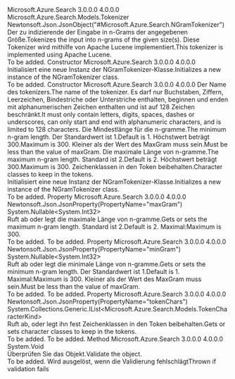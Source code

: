 <Type Name="NGramTokenizer" FullName="Microsoft.Azure.Search.Models.NGramTokenizer">
  <TypeSignature Language="C#" Value="public class NGramTokenizer : Microsoft.Azure.Search.Models.Tokenizer" />
  <TypeSignature Language="ILAsm" Value=".class public auto ansi beforefieldinit NGramTokenizer extends Microsoft.Azure.Search.Models.Tokenizer" />
  <TypeSignature Language="DocId" Value="T:Microsoft.Azure.Search.Models.NGramTokenizer" />
  <TypeSignature Language="VB.NET" Value="Public Class NGramTokenizer&#xA;Inherits Tokenizer" />
  <TypeSignature Language="F#" Value="type NGramTokenizer = class&#xA;    inherit Tokenizer" />
  <AssemblyInfo>
    <AssemblyName>Microsoft.Azure.Search</AssemblyName>
    <AssemblyVersion>3.0.0.0</AssemblyVersion>
    <AssemblyVersion>4.0.0.0</AssemblyVersion>
  </AssemblyInfo>
  <Base>
    <BaseTypeName>Microsoft.Azure.Search.Models.Tokenizer</BaseTypeName>
  </Base>
  <Interfaces />
  <Attributes>
    <Attribute>
      <AttributeName>Newtonsoft.Json.JsonObject("#Microsoft.Azure.Search.NGramTokenizer")</AttributeName>
    </Attribute>
  </Attributes>
  <Docs>
    <summary>
            <span data-ttu-id="3b793-101">Der zu indizierende der Eingabe in n-Grams der angegebenen Größe.</span><span class="sxs-lookup"><span data-stu-id="3b793-101">Tokenizes the input into n-grams of the given size(s).</span></span> <span data-ttu-id="3b793-102">Diese Tokenizer wird mithilfe von Apache Lucene implementiert.</span><span class="sxs-lookup"><span data-stu-id="3b793-102">This tokenizer is implemented using Apache Lucene.</span></span>
            <see href="http://lucene.apache.org/core/4_10_3/analyzers-common/org/apache/lucene/analysis/ngram/NGramTokenizer.html" /></summary>
    <remarks>To be added.</remarks>
  </Docs>
  <Members>
    <Member MemberName=".ctor">
      <MemberSignature Language="C#" Value="public NGramTokenizer ();" />
      <MemberSignature Language="ILAsm" Value=".method public hidebysig specialname rtspecialname instance void .ctor() cil managed" />
      <MemberSignature Language="DocId" Value="M:Microsoft.Azure.Search.Models.NGramTokenizer.#ctor" />
      <MemberSignature Language="VB.NET" Value="Public Sub New ()" />
      <MemberType>Constructor</MemberType>
      <AssemblyInfo>
        <AssemblyName>Microsoft.Azure.Search</AssemblyName>
        <AssemblyVersion>3.0.0.0</AssemblyVersion>
        <AssemblyVersion>4.0.0.0</AssemblyVersion>
      </AssemblyInfo>
      <Parameters />
      <Docs>
        <summary>
            <span data-ttu-id="3b793-103">Initialisiert eine neue Instanz der NGramTokenizer-Klasse.</span><span class="sxs-lookup"><span data-stu-id="3b793-103">Initializes a new instance of the NGramTokenizer class.</span></span>
            </summary>
        <remarks>To be added.</remarks>
      </Docs>
    </Member>
    <Member MemberName=".ctor">
      <MemberSignature Language="C#" Value="public NGramTokenizer (string name, Nullable&lt;int&gt; minGram = null, Nullable&lt;int&gt; maxGram = null, System.Collections.Generic.IList&lt;Microsoft.Azure.Search.Models.TokenCharacterKind&gt; tokenChars = null);" />
      <MemberSignature Language="ILAsm" Value=".method public hidebysig specialname rtspecialname instance void .ctor(string name, valuetype System.Nullable`1&lt;int32&gt; minGram, valuetype System.Nullable`1&lt;int32&gt; maxGram, class System.Collections.Generic.IList`1&lt;valuetype Microsoft.Azure.Search.Models.TokenCharacterKind&gt; tokenChars) cil managed" />
      <MemberSignature Language="DocId" Value="M:Microsoft.Azure.Search.Models.NGramTokenizer.#ctor(System.String,System.Nullable{System.Int32},System.Nullable{System.Int32},System.Collections.Generic.IList{Microsoft.Azure.Search.Models.TokenCharacterKind})" />
      <MemberSignature Language="VB.NET" Value="Public Sub New (name As String, Optional minGram As Nullable(Of Integer) = null, Optional maxGram As Nullable(Of Integer) = null, Optional tokenChars As IList(Of TokenCharacterKind) = null)" />
      <MemberSignature Language="F#" Value="new Microsoft.Azure.Search.Models.NGramTokenizer : string * Nullable&lt;int&gt; * Nullable&lt;int&gt; * System.Collections.Generic.IList&lt;Microsoft.Azure.Search.Models.TokenCharacterKind&gt; -&gt; Microsoft.Azure.Search.Models.NGramTokenizer" Usage="new Microsoft.Azure.Search.Models.NGramTokenizer (name, minGram, maxGram, tokenChars)" />
      <MemberType>Constructor</MemberType>
      <AssemblyInfo>
        <AssemblyName>Microsoft.Azure.Search</AssemblyName>
        <AssemblyVersion>3.0.0.0</AssemblyVersion>
        <AssemblyVersion>4.0.0.0</AssemblyVersion>
      </AssemblyInfo>
      <Parameters>
        <Parameter Name="name" Type="System.String" />
        <Parameter Name="minGram" Type="System.Nullable&lt;System.Int32&gt;" />
        <Parameter Name="maxGram" Type="System.Nullable&lt;System.Int32&gt;" />
        <Parameter Name="tokenChars" Type="System.Collections.Generic.IList&lt;Microsoft.Azure.Search.Models.TokenCharacterKind&gt;" />
      </Parameters>
      <Docs>
        <param name="name"><span data-ttu-id="3b793-104">Der Name des tokenizers.</span><span class="sxs-lookup"><span data-stu-id="3b793-104">The name of the tokenizer.</span></span> <span data-ttu-id="3b793-105">Es darf nur Buchstaben, Ziffern, Leerzeichen, Bindestriche oder Unterstriche enthalten, beginnen und enden mit alphanumerischen Zeichen enthalten und ist auf 128 Zeichen beschränkt.</span><span class="sxs-lookup"><span data-stu-id="3b793-105">It must only contain letters, digits, spaces, dashes or underscores, can only start and end with alphanumeric characters, and is limited to 128 characters.</span></span></param>
        <param name="minGram"><span data-ttu-id="3b793-106">Die Mindestlänge für die n-gramme.</span><span class="sxs-lookup"><span data-stu-id="3b793-106">The minimum n-gram length.</span></span> <span data-ttu-id="3b793-107">Der Standardwert ist 1.</span><span class="sxs-lookup"><span data-stu-id="3b793-107">Default is 1.</span></span>
            <span data-ttu-id="3b793-108">Höchstwert beträgt 300.</span><span class="sxs-lookup"><span data-stu-id="3b793-108">Maximum is 300.</span></span> <span data-ttu-id="3b793-109">Kleiner als der Wert des MaxGram muss sein.</span><span class="sxs-lookup"><span data-stu-id="3b793-109">Must be less than the value of maxGram.</span></span></param>
        <param name="maxGram"><span data-ttu-id="3b793-110">Die maximale Länge von n-gramme.</span><span class="sxs-lookup"><span data-stu-id="3b793-110">The maximum n-gram length.</span></span> <span data-ttu-id="3b793-111">Standard ist 2.</span><span class="sxs-lookup"><span data-stu-id="3b793-111">Default is 2.</span></span>
            <span data-ttu-id="3b793-112">Höchstwert beträgt 300.</span><span class="sxs-lookup"><span data-stu-id="3b793-112">Maximum is 300.</span></span></param>
        <param name="tokenChars"><span data-ttu-id="3b793-113">Zeichenklassen in den Token beibehalten.</span><span class="sxs-lookup"><span data-stu-id="3b793-113">Character classes to keep in the tokens.</span></span></param>
        <summary>
            <span data-ttu-id="3b793-114">Initialisiert eine neue Instanz der NGramTokenizer-Klasse.</span><span class="sxs-lookup"><span data-stu-id="3b793-114">Initializes a new instance of the NGramTokenizer class.</span></span>
            </summary>
        <remarks>To be added.</remarks>
      </Docs>
    </Member>
    <Member MemberName="MaxGram">
      <MemberSignature Language="C#" Value="public Nullable&lt;int&gt; MaxGram { get; set; }" />
      <MemberSignature Language="ILAsm" Value=".property instance valuetype System.Nullable`1&lt;int32&gt; MaxGram" />
      <MemberSignature Language="DocId" Value="P:Microsoft.Azure.Search.Models.NGramTokenizer.MaxGram" />
      <MemberSignature Language="VB.NET" Value="Public Property MaxGram As Nullable(Of Integer)" />
      <MemberSignature Language="F#" Value="member this.MaxGram : Nullable&lt;int&gt; with get, set" Usage="Microsoft.Azure.Search.Models.NGramTokenizer.MaxGram" />
      <MemberType>Property</MemberType>
      <AssemblyInfo>
        <AssemblyName>Microsoft.Azure.Search</AssemblyName>
        <AssemblyVersion>3.0.0.0</AssemblyVersion>
        <AssemblyVersion>4.0.0.0</AssemblyVersion>
      </AssemblyInfo>
      <Attributes>
        <Attribute>
          <AttributeName>Newtonsoft.Json.JsonProperty(PropertyName="maxGram")</AttributeName>
        </Attribute>
      </Attributes>
      <ReturnValue>
        <ReturnType>System.Nullable&lt;System.Int32&gt;</ReturnType>
      </ReturnValue>
      <Docs>
        <summary>
            <span data-ttu-id="3b793-115">Ruft ab oder legt die maximale Länge von n-gramme.</span><span class="sxs-lookup"><span data-stu-id="3b793-115">Gets or sets the maximum n-gram length.</span></span> <span data-ttu-id="3b793-116">Standard ist 2.</span><span class="sxs-lookup"><span data-stu-id="3b793-116">Default is 2.</span></span> <span data-ttu-id="3b793-117">Maximal:</span><span class="sxs-lookup"><span data-stu-id="3b793-117">Maximum is</span></span>
            300.
            </summary>
        <value>To be added.</value>
        <remarks>To be added.</remarks>
      </Docs>
    </Member>
    <Member MemberName="MinGram">
      <MemberSignature Language="C#" Value="public Nullable&lt;int&gt; MinGram { get; set; }" />
      <MemberSignature Language="ILAsm" Value=".property instance valuetype System.Nullable`1&lt;int32&gt; MinGram" />
      <MemberSignature Language="DocId" Value="P:Microsoft.Azure.Search.Models.NGramTokenizer.MinGram" />
      <MemberSignature Language="VB.NET" Value="Public Property MinGram As Nullable(Of Integer)" />
      <MemberSignature Language="F#" Value="member this.MinGram : Nullable&lt;int&gt; with get, set" Usage="Microsoft.Azure.Search.Models.NGramTokenizer.MinGram" />
      <MemberType>Property</MemberType>
      <AssemblyInfo>
        <AssemblyName>Microsoft.Azure.Search</AssemblyName>
        <AssemblyVersion>3.0.0.0</AssemblyVersion>
        <AssemblyVersion>4.0.0.0</AssemblyVersion>
      </AssemblyInfo>
      <Attributes>
        <Attribute>
          <AttributeName>Newtonsoft.Json.JsonProperty(PropertyName="minGram")</AttributeName>
        </Attribute>
      </Attributes>
      <ReturnValue>
        <ReturnType>System.Nullable&lt;System.Int32&gt;</ReturnType>
      </ReturnValue>
      <Docs>
        <summary>
            <span data-ttu-id="3b793-118">Ruft ab oder legt die minimale Länge von n-gramme.</span><span class="sxs-lookup"><span data-stu-id="3b793-118">Gets or sets the minimum n-gram length.</span></span> <span data-ttu-id="3b793-119">Der Standardwert ist 1.</span><span class="sxs-lookup"><span data-stu-id="3b793-119">Default is 1.</span></span> <span data-ttu-id="3b793-120">Maximal:</span><span class="sxs-lookup"><span data-stu-id="3b793-120">Maximum is</span></span>
            300. <span data-ttu-id="3b793-121">Kleiner als der Wert des MaxGram muss sein.</span><span class="sxs-lookup"><span data-stu-id="3b793-121">Must be less than the value of maxGram.</span></span>
            </summary>
        <value>To be added.</value>
        <remarks>To be added.</remarks>
      </Docs>
    </Member>
    <Member MemberName="TokenChars">
      <MemberSignature Language="C#" Value="public System.Collections.Generic.IList&lt;Microsoft.Azure.Search.Models.TokenCharacterKind&gt; TokenChars { get; set; }" />
      <MemberSignature Language="ILAsm" Value=".property instance class System.Collections.Generic.IList`1&lt;valuetype Microsoft.Azure.Search.Models.TokenCharacterKind&gt; TokenChars" />
      <MemberSignature Language="DocId" Value="P:Microsoft.Azure.Search.Models.NGramTokenizer.TokenChars" />
      <MemberSignature Language="VB.NET" Value="Public Property TokenChars As IList(Of TokenCharacterKind)" />
      <MemberSignature Language="F#" Value="member this.TokenChars : System.Collections.Generic.IList&lt;Microsoft.Azure.Search.Models.TokenCharacterKind&gt; with get, set" Usage="Microsoft.Azure.Search.Models.NGramTokenizer.TokenChars" />
      <MemberType>Property</MemberType>
      <AssemblyInfo>
        <AssemblyName>Microsoft.Azure.Search</AssemblyName>
        <AssemblyVersion>3.0.0.0</AssemblyVersion>
        <AssemblyVersion>4.0.0.0</AssemblyVersion>
      </AssemblyInfo>
      <Attributes>
        <Attribute>
          <AttributeName>Newtonsoft.Json.JsonProperty(PropertyName="tokenChars")</AttributeName>
        </Attribute>
      </Attributes>
      <ReturnValue>
        <ReturnType>System.Collections.Generic.IList&lt;Microsoft.Azure.Search.Models.TokenCharacterKind&gt;</ReturnType>
      </ReturnValue>
      <Docs>
        <summary>
            <span data-ttu-id="3b793-122">Ruft ab, oder legt ihn fest Zeichenklassen in den Token beibehalten.</span><span class="sxs-lookup"><span data-stu-id="3b793-122">Gets or sets character classes to keep in the tokens.</span></span>
            </summary>
        <value>To be added.</value>
        <remarks>To be added.</remarks>
      </Docs>
    </Member>
    <Member MemberName="Validate">
      <MemberSignature Language="C#" Value="public override void Validate ();" />
      <MemberSignature Language="ILAsm" Value=".method public hidebysig virtual instance void Validate() cil managed" />
      <MemberSignature Language="DocId" Value="M:Microsoft.Azure.Search.Models.NGramTokenizer.Validate" />
      <MemberSignature Language="VB.NET" Value="Public Overrides Sub Validate ()" />
      <MemberSignature Language="F#" Value="override this.Validate : unit -&gt; unit" Usage="nGramTokenizer.Validate " />
      <MemberType>Method</MemberType>
      <AssemblyInfo>
        <AssemblyName>Microsoft.Azure.Search</AssemblyName>
        <AssemblyVersion>3.0.0.0</AssemblyVersion>
        <AssemblyVersion>4.0.0.0</AssemblyVersion>
      </AssemblyInfo>
      <ReturnValue>
        <ReturnType>System.Void</ReturnType>
      </ReturnValue>
      <Parameters />
      <Docs>
        <summary>
            <span data-ttu-id="3b793-123">Überprüfen Sie das Objekt.</span><span class="sxs-lookup"><span data-stu-id="3b793-123">Validate the object.</span></span>
            </summary>
        <remarks>To be added.</remarks>
        <exception cref="T:Microsoft.Rest.ValidationException">
            <span data-ttu-id="3b793-124">Wird ausgelöst, wenn die Validierung fehlschlägt</span><span class="sxs-lookup"><span data-stu-id="3b793-124">Thrown if validation fails</span></span>
            </exception>
      </Docs>
    </Member>
  </Members>
</Type>